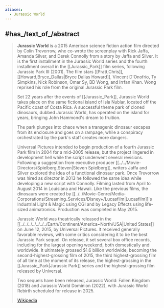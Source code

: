 ```yaml
---
aliases:
  - Jurassic World
---
```



## #has_/text_of_/abstract 

> **Jurassic World** is a 2015 American science fiction action film directed by Colin Trevorrow, 
> who co-wrote the screenplay with Rick Jaffa, Amanda Silver, and Derek Connolly from a story by Jaffa and Silver. 
> It is the first installment in the Jurassic World series 
> and the fourth installment overall in the [[Jurassic_Park]] film series, following Jurassic Park III (2001). 
> The film stars [[Pratt,Chris]], [[Howard,Bryce_Dallas|Bryce Dallas Howard]], Vincent D'Onofrio, Ty Simpkins, Nick Robinson, Omar Sy, BD Wong, and Irrfan Khan. Wong reprised his role from the original Jurassic Park film. 
> 
> Set 22 years after the events of [[Jurassic_Park]], Jurassic World takes place on the same fictional island of Isla Nublar, 
> located off the Pacific coast of Costa Rica. 
> A successful theme park of cloned dinosaurs, dubbed Jurassic World,  has operated on the island for years, 
> bringing John Hammond's dream to fruition. 
> 
> The park plunges into chaos when a transgenic dinosaur escapes from its enclosure 
> and goes on a rampage, while a conspiracy orchestrated by the park's staff creates more dangers.
>
> Universal Pictures intended to begin production of a fourth Jurassic Park film in 2004 for a mid-2005 release, 
> but the project lingered in development hell while the script underwent several revisions. 
> Following a suggestion from executive producer [[../../Movie-Directors/Spielberg,Steven|Steven Spielberg]], writers Jaffa and Silver explored the idea of a functional dinosaur park. Once Trevorrow was hired as director in 2013 he followed the same idea while developing a new script with Connolly. Filming lasted from April to August 2014 in Louisiana and Hawaii. Like the previous films, the dinosaurs were created by [[../../Movie-Genre/Media-Corporations/Streaming_Services/Disney+/Lucasfilm|Lucasfilm]]'s Industrial Light & Magic using CGI and by Legacy Effects using life-sized animatronics. Production was completed in May 2015.
>
> Jurassic World was theatrically released in the [[../../../../../../../Earth/Continent/America~North/USA|United States]] on June 12, 2015, by Universal Pictures. It received generally favorable reviews, with some critics considering it to be the best Jurassic Park sequel. On release, it set several box office records, including for the largest opening weekend, both domestically and worldwide. It ultimately grossed $1.6 billion worldwide, becoming the second-highest-grossing film of 2015, the third highest-grossing film of all time at the moment of its release, the highest-grossing in the [[Jurassic_Park|Jurassic Park]] series and the highest-grossing film released by Universal.
>
> Two sequels have been released, Jurassic World: Fallen Kingdom (2018) and Jurassic World Dominion (2022), with Jurassic World Rebirth scheduled for release in 2025.
>
> [Wikipedia](https://en.wikipedia.org/wiki/Jurassic%20World) 



